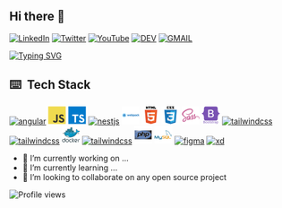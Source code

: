 ## Hi there 👋
[![LinkedIn](https://img.shields.io/badge/LinkedIn-%230077B5.svg?&style=flat-square&logo=linkedin&logoColor=white)](https://linkedin.com/in/saeidi-dev) [![Twitter](https://img.shields.io/badge/Twitter-%231DA1F2.svg?&style=flat-square&logo=twitter&logoColor=white)](https://twitter.com/saeidi-dev) [![YouTube](https://img.shields.io/badge/YouTube-%23FF0000.svg?&style=flat-square&logo=youtube&logoColor=white)](https://youtube.com/saeidi-dev) [![DEV](https://img.shields.io/badge/DEV-%23000000.svg?&style=flat-square&logo=dev.to&logoColor=white)](https://dev.to/saeidi) [![GMAIL](https://img.shields.io/badge/Gmail-D14836?style=flat-square&logo=gmail&logoColor=white)](mailto:saeidi.dev@gmail.com)


[![Typing SVG](https://readme-typing-svg.herokuapp.com?font=comfortaa&color=016EEA&size=24&width=500&lines=I'm+a+freelance+software+engineer;opensource+developer+advocate;I'm+interested+in+Front-end)](https://git.io/typing-svg)

## ⌨️ &nbsp;Tech Stack
[<img src='https://angular.io/assets/images/logos/angular/angular.svg' alt='angular' height='32'>](https://angular.io) [<img src='https://raw.githubusercontent.com/devicons/devicon/master/icons/javascript/javascript-original.svg' alt='javascript' height='32'>](https://developer.mozilla.org/en-US/docs/Web/JavaScript) [<img src='https://raw.githubusercontent.com/devicons/devicon/master/icons/typescript/typescript-original.svg' alt='typescript' height='32'>](https://www.typescriptlang.org/) [<img src='https://assets.zabbix.com/img/brands/nodejs.svg' alt='nestjs' height='32'>](https://nodejs.org/en/) [<img src='https://raw.githubusercontent.com/devicons/devicon/d00d0969292a6569d45b06d3f350f463a0107b0d/icons/webpack/webpack-original-wordmark.svg' alt='webpack' height='32'>](https://webpack.js.org) [<img src='https://raw.githubusercontent.com/devicons/devicon/master/icons/html5/html5-original-wordmark.svg' alt='html5' height='32'>](https://www.w3.org/html/) [<img src='https://raw.githubusercontent.com/devicons/devicon/master/icons/css3/css3-original-wordmark.svg' alt='css3' height='32'>](https://www.w3schools.com/css/) [<img src='https://raw.githubusercontent.com/devicons/devicon/master/icons/sass/sass-original.svg' alt='css3' height='32'>](https://sass-lang.com) [<img src='https://raw.githubusercontent.com/devicons/devicon/master/icons/bootstrap/bootstrap-plain-wordmark.svg' alt='bootstrap' height='32'>](https://getbootstrap.com) [<img src='https://www.vectorlogo.zone/logos/tailwindcss/tailwindcss-icon.svg' alt='tailwindcss' height='32'>](https://tailwindcss.com/) [<img src='https://www.vectorlogo.zone/logos/git-scm/git-scm-icon.svg' alt='tailwindcss' height='32'>](https://git-scm.com/)
[<img src='https://raw.githubusercontent.com/devicons/devicon/master/icons/docker/docker-original-wordmark.svg' alt='tailwindcss' height='32'>](https://www.docker.com/) [<img src='https://raw.githubusercontent.com/simple-icons/simple-icons/6e46ec1fc23b60c8fd0d2f2ff46db82e16dbd75f/icons/cypress.svg' alt='tailwindcss' height='32'>](https://www.cypress.io) [<img src='https://raw.githubusercontent.com/devicons/devicon/master/icons/php/php-original.svg' alt='tailwindcss' height='32'>](https://www.php.net) [<img src='https://raw.githubusercontent.com/devicons/devicon/master/icons/mysql/mysql-original-wordmark.svg' alt='mysql' height='32'>](https://www.mysql.com/) [<img src='https://www.vectorlogo.zone/logos/figma/figma-icon.svg' alt='figma' height='32'>](https://www.figma.com/) [<img src='https://cdn.worldvectorlogo.com/logos/adobe-xd.svg' alt='xd' height='32'>](https://www.adobe.com/products/xd.html)



- 🔭 I’m currently working on ...
- 🌱 I’m currently learning ...
- 👯 I’m looking to collaborate on any open source project


![Profile views](https://gpvc.arturio.dev/saeidi-dev) 
